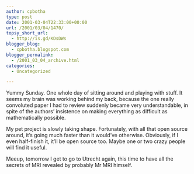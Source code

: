 ```yaml
---
author: cpbotha
type: post
date: 2001-03-04T22:33:00+00:00
url: /2001/03/04/1470/
topsy_short_url:
  - http://is.gd/KDsDWs
blogger_blog:
  - cpbotha.blogspot.com
blogger_permalink:
  - /2001_03_04_archive.html
categories:
  - Uncategorized

---
```

Yummy Sunday. One whole day of sitting around and playing with stuff. It seems my brain was working behind my back, because the one really convoluted paper I had to review suddenly became very understandable, in spite of the authors’ insistence on making everything as difficult as mathematically possible.

My pet project is slowly taking shape. Fortunately, with all that open source around, it’s going much faster than it would’ve otherwise. Obviously, if I even half-finish it, it’ll be open source too. Maybe one or two crazy people will find it useful.

Meeup, tomorrow I get to go to Utrecht again, this time to have all the secrets of MRI revealed by probably Mr MRI himself.
